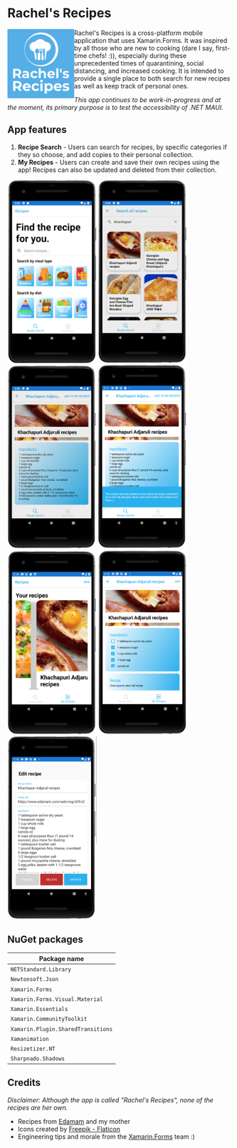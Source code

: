 # Rachel's Recipes

<img src="screenshots/app_logo.png" align="left" width="150">

Rachel's Recipes is a cross-platform mobile application that uses Xamarin.Forms. It was inspired by all those who are new to cooking (dare I say, first-time chefs! :)), especially during these unprecedented times of quarantining, social distancing, and increased cooking. It is intended to provide a single place to both search for new recipes as well as keep track of personal ones.

_This app continues to be work-in-progress and at the moment, its primary purpose is to test the accessibility of .NET MAUI._

## App features

1. **Recipe Search** - Users can search for recipes, by specific categories if they so choose, and add copies to their personal collection.
2. **My Recipes** - Users can create and save their own recipes using the app! Recipes can also be updated and deleted from their collection.

<p float="left">
  <img src="screenshots/screen_starting.png" width="200">
  <img src="screenshots/screen_search_recipes.png" width="199">
  <img src="screenshots/screen_recipe_detail.png" width="199">
  <img src="screenshots/screen_recipe_detail_add.png" width="200">
  <img src="screenshots/screen_recipes_carousel.png" width="200">
  <img src="screenshots/screen_recipe_detail_saved.png" width="197">
  <img src="screenshots/screen_recipe_detail_edit.png" width="200">
</p>

## NuGet packages

|Package name|
|--------------------------------------------------------|
|`NETStandard.Library`|
|`Newtonsoft.Json` |
|`Xamarin.Forms`|
|`Xamarin.Forms.Visual.Material`|
|`Xamarin.Essentials`|
|`Xamarin.CommunityToolkit`|
|`Xamarin.Plugin.SharedTransitions`|
|`Xamanimation`|
|`Resizetizer.NT`|
|`Sharpnado.Shadows`|

## Credits
_Disclaimer: Although the app is called "Rachel's Recipes", none of the recipes are her own._
* Recipes from [Edamam](https://developer.edamam.com/) and my mother
* Icons created by [Freepik - Flaticon](https://www.flaticon.com/)
* Engineering tips and morale from the [Xamarin.Forms](https://github.com/xamarin/Xamarin.Forms) team :)
